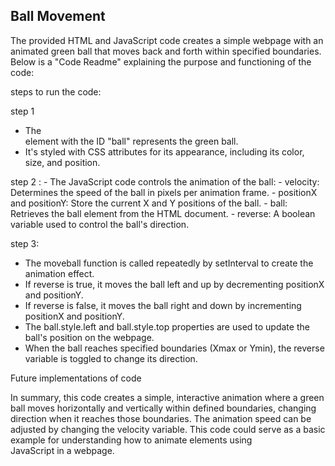 ## Ball Movement

The provided HTML and JavaScript code creates a simple webpage with an animated green ball that moves back and forth within specified boundaries. Below is a "Code Readme" explaining the purpose and functioning of the code:

steps to run the code:

 step 1
 
   - The <div> element with the ID "ball" represents the green ball.
   - It's styled with CSS attributes for its appearance, including its color, size, and position.

step 2 :
     - The JavaScript code controls the animation of the ball:
     - velocity: Determines the speed of the ball in pixels per animation frame.
     - positionX and positionY: Store the current X and Y positions of the ball.
     - ball: Retrieves the ball element from the HTML document.
     - reverse: A boolean variable used to control the ball's direction.
     
step 3:
   - The moveball function is called repeatedly by setInterval to create the animation effect.
   - If reverse is true, it moves the ball left and up by decrementing positionX and positionY.
   - If reverse is false, it moves the ball right and down by incrementing positionX and positionY.
   - The ball.style.left and ball.style.top properties are used to update the ball's position on the webpage.
   - When the ball reaches specified boundaries (Xmax or Ymin), the reverse variable is toggled to change its direction.

Future implementations of code

In summary, this code creates a simple, interactive animation where a green ball moves horizontally and vertically within defined boundaries, changing direction when it reaches those boundaries. The animation speed can be adjusted by changing the velocity variable. This code could serve as a basic example for understanding how to animate elements using JavaScript in a webpage.
